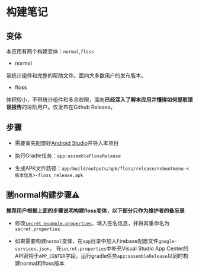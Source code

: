 # 构建笔记

## 变体

本应用有两个构建变体：`normal`,`floss`

* normal

带统计组件和完整的帮助文件。面向大多数用户的发布版本。

* floss

体积较小，不带统计组件和多余权限，面向**已经深入了解本应用并懂得如何提取错误报告**的进阶用户。仅发布在Github Release。

## 步骤

- 需要事先配置好[Android Studio](https://developer.android.google.cn/studio)并导入本项目

- 执行Gradle任务：`app:assembleFlossRelease`

- 生成APK文件路径：`app/build/outputs/apk/floss/release/rebootmenu-<版本信息>-floss_release.apk`

## 🈲normal构建步骤⚠

**推荐用户根据上面的步骤说明构建floss变体，以下部分只作为维护者的备忘录**

- 修改[`secret_example.properties`](secret_example.properties)，填入签名信息，并将其重命名为`secret.properties`

- 如果需要构建`normal`变体，在`app`目录中加入Firebase配置文件`google-services.json`， 在`secret.properties`中补充Visual
  Studio App Center的API密钥于`APP_CENTER`字段。运行gradle任务`app:assembleRelease`以同时构建normal和floss版本
